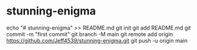 # stunning-enigma
echo "# stunning-enigma" >> README.md
git init
git add README.md
git commit -m "first commit"
git branch -M main
git remote add origin https://github.com/Jeff4539/stunning-enigma.git
git push -u origin main
